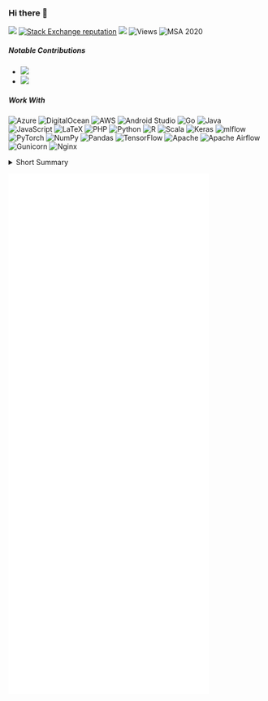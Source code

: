 ### Hi there 👋

[![](https://img.shields.io/badge/-Mohnish%20Devadiga-blue?logo=linkedin&style=flat-square)](https://www.linkedin.com/in/mohnish-devadiga/) [![Stack Exchange reputation](https://stackoverflow-badge.vercel.app/?userID=7709603)](https://stackoverflow.com/users/7709603/mohnish) [![](https://img.shields.io/badge/Website-moh.dev-green?logo=google-chrome&logoColor=white&style=flat-square)](https://www.mohdeva.com) ![Views](https://rebrand.ly/zqyidyu) ![MSA 2020](https://img.shields.io/badge/Microsoft%20Student%20Accelerator-2nd%20place%202020-blueviolet?logo=microsoft)

<!-- ![Chromium HSTS preload](https://urlr.app/githubvisitors)  -->

##### Notable Contributions

- [![](https://custom-icon-badges.demolab.com/badge/Microsoft%20Student%20Accelerator-AI%20Workshop-blueviolet?logo=logo-22133)](https://github.com/AUMSA/MSA_AIWorkshop_2021/tree/main/QnA%20Bot%20using%20API)
- [![](https://img.shields.io/badge/Github-education-black?logo=github)](https://github.com/education/GitHubGraduation-2022)

##### Work With
![Azure](https://img.shields.io/badge/azure-%230072C6.svg?style=for-the-badge&logo=microsoftazure&logoColor=white) ![DigitalOcean](https://img.shields.io/badge/DigitalOcean-%230167ff.svg?style=for-the-badge&logo=digitalOcean&logoColor=white) ![AWS](https://img.shields.io/badge/AWS-%23FF9900.svg?style=for-the-badge&logo=amazon-aws&logoColor=white) ![Android Studio](https://img.shields.io/badge/Android%20Studio-3DDC84.svg?style=for-the-badge&logo=android-studio&logoColor=white) ![Go](https://img.shields.io/badge/go-%2300ADD8.svg?style=for-the-badge&logo=go&logoColor=white) ![Java](https://img.shields.io/badge/java-%23ED8B00.svg?style=for-the-badge&logo=java&logoColor=white) ![JavaScript](https://img.shields.io/badge/javascript-%23323330.svg?style=for-the-badge&logo=javascript&logoColor=%23F7DF1E) ![LaTeX](https://img.shields.io/badge/latex-%23008080.svg?style=for-the-badge&logo=latex&logoColor=white) ![PHP](https://img.shields.io/badge/php-%23777BB4.svg?style=for-the-badge&logo=php&logoColor=white) ![Python](https://img.shields.io/badge/python-3670A0?style=for-the-badge&logo=python&logoColor=ffdd54) ![R](https://img.shields.io/badge/r-%23276DC3.svg?style=for-the-badge&logo=r&logoColor=white) ![Scala](https://img.shields.io/badge/scala-%23DC322F.svg?style=for-the-badge&logo=scala&logoColor=white) ![Keras](https://img.shields.io/badge/Keras-%23D00000.svg?style=for-the-badge&logo=Keras&logoColor=white) ![mlflow](https://img.shields.io/badge/mlflow-%23d9ead3.svg?style=for-the-badge&logo=numpy&logoColor=blue) ![PyTorch](https://img.shields.io/badge/PyTorch-%23EE4C2C.svg?style=for-the-badge&logo=PyTorch&logoColor=white) ![NumPy](https://img.shields.io/badge/numpy-%23013243.svg?style=for-the-badge&logo=numpy&logoColor=white) ![Pandas](https://img.shields.io/badge/pandas-%23150458.svg?style=for-the-badge&logo=pandas&logoColor=white) ![TensorFlow](https://img.shields.io/badge/TensorFlow-%23FF6F00.svg?style=for-the-badge&logo=TensorFlow&logoColor=white) ![Apache](https://img.shields.io/badge/apache-%23D42029.svg?style=for-the-badge&logo=apache&logoColor=white) ![Apache Airflow](https://img.shields.io/badge/Apache%20Airflow-017CEE?style=for-the-badge&logo=Apache%20Airflow&logoColor=white) ![Gunicorn](https://img.shields.io/badge/gunicorn-%298729.svg?style=for-the-badge&logo=gunicorn&logoColor=white) ![Nginx](https://img.shields.io/badge/nginx-%23009639.svg?style=for-the-badge&logo=nginx&logoColor=white) 

<details>
<summary>Short Summary</summary>
  
![Stats](https://github-profile-summary-cards.vercel.app/api/cards/profile-details?username=mohnish226&theme=monokai)

![Repos](https://github-profile-summary-cards.vercel.app/api/cards/repos-per-language?username=mohnish226&theme=monokai) ![Time](https://github-profile-summary-cards.vercel.app/api/cards/productive-time?username=mohnish226&theme=monokai)

![Mohnish Devadiga's Stats](https://github-readme-stats.vercel.app/api?username=mohnish226&count_private=true&show_icons=true&theme=vue-dark)
</details>

![Metrics](https://raw.githubusercontent.com/Mohnish226/Mohnish226/master/github-metrics.svg)






<!--
**Mohnish226/Mohnish226** is a ✨ _special_ ✨ repository because its `README.md` (this file) appears on your GitHub profile.

Here are some ideas to get you started:

- 🔭 I’m currently working on ...
- 🌱 I’m currently learning ...
- 👯 I’m looking to collaborate on ...
- 🤔 I’m looking for help with ...
- 💬 Ask me about ...
- 📫 How to reach me: ...
- 😄 Pronouns: ...
- ⚡ Fun fact: ...
-->
